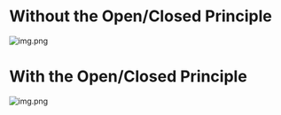 # Without the Open/Closed Principle

![img.png](../../../resources/image/withoutopenclosed.png)

# With the Open/Closed Principle

![img.png](../../../resources/image/openclosed.png)